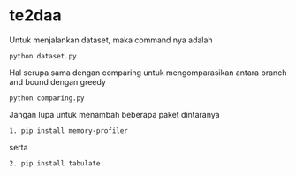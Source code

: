 # te2daa
Untuk menjalankan dataset, maka command nya adalah
```
python dataset.py
```
Hal serupa sama dengan comparing untuk mengomparasikan antara branch and bound dengan greedy
```
python comparing.py
```
Jangan lupa untuk menambah beberapa paket dintaranya
```
1. pip install memory-profiler
```
serta
```
2. pip install tabulate
```
